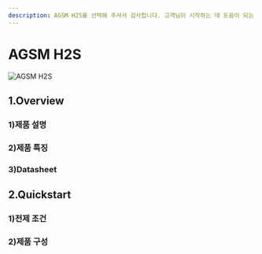 ```yaml
---
description: AGSM H2S를 선택해 주셔서 감사합니다. 고객님이 시작하는 데 도움이 되는 모든 문서를 제공하였습니다📜
---
```


# AGSM H2S

![AGSM H2S](../../.gitbook/assets/list\_05S.jpg)

## 1.Overview

### 1)제품 설명

### 2)제품 특징      &#x20;

### 3)Datasheet

## 2.Quickstart

### 1)전제 조건  &#x20;

### 2)제품 구성            &#x20;
